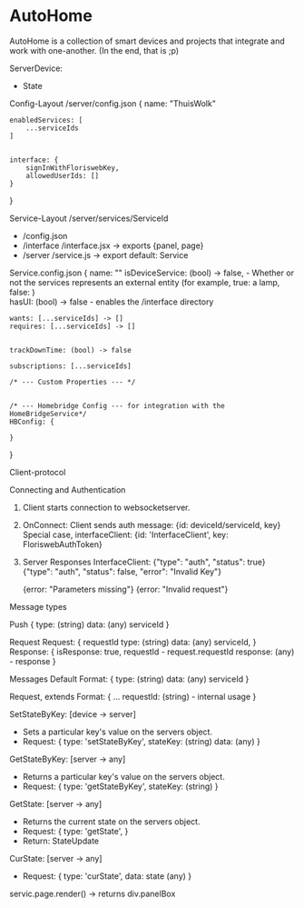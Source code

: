 # AutoHome

AutoHome is a collection of smart devices and projects that integrate and work with one-another. (In the end, that is ;p)






ServerDevice:
- State



<p3>Config-Layout</p3>
/server/config.json
{
	name: "ThuisWolk"

	enabledServices: [
		...serviceIds
	]


	interface: {
		signInWithFloriswebKey,
		allowedUserIds: []
	}
}




<p3>Service-Layout</p3>
/server/services/ServiceId
- /config.json
- /interface
	/interface.jsx -> exports {panel, page}
- /server
	/service.js -> export default: Service




<p2>Service.config.json</p2>
{
	name: ""
	isDeviceService: (bool) -> false, - Whether or not the services represents an external entity (for example, true: a lamp, false: )  
	hasUI: (bool) -> false - enables the /interface directory

	wants: [...serviceIds] -> []
	requires: [...serviceIds] -> []


	trackDownTime: (bool) -> false

	subscriptions: [...serviceIds]

	/* --- Custom Properties --- */


	/* --- Homebridge Config --- for integration with the HomeBridgeService*/ 
	HBConfig: { 

	}
}




















<p3>Client-protocol</p3>

<p2>Connecting and Authentication</p2>
1. Client starts connection to websocketserver.
2. OnConnect:
	Client sends auth message: 
		{id: deviceId/serviceId, key}
	Special case, interfaceClient: 
		{id: 'InterfaceClient', key: FloriswebAuthToken}
3. Server Responses
	InterfaceClient:
		{"type": "auth", "status": true}
		{"type": "auth", "status": false, "error": "Invalid Key"}


	{error: "Parameters missing"}
	{error: "Invalid request"}
















<p2>Message types</p2>

<p1>Push</p1>
{
	type: (string)
	data: (any)
	serviceId
}

<p1>Request</p1>
Request: {
	requestId
	type: (string)
	data: (any)
	serviceId,
}
Response: {
	isResponse: true,
	requestId - request.requestId
	response: (any) - response
}








<p2>Messages</p2>
Default Format:
{
	type: (string)
	data: (any)
	serviceId
}

Request, extends Format: {
	...
	requestId: (string) - internal usage
}







SetStateByKey: [device -> server]
- Sets a particular key's value on the servers object.
- Request: {
	type: 'setStateByKey',
	stateKey: (string)
	data: (any)
}

GetStateByKey: [server -> any]
- Returns a particular key's value on the servers object.
- Request: {
	type: 'getStateByKey',
	stateKey: (string)
}


GetState: [server -> any]
- Returns the current state on the servers object.
- Request: {
	type: 'getState',
}
- Return: StateUpdate



CurState: [server -> any]
- Request: {
	type: 'curState',
	data: state (any)
}














servic.page.render()
-> returns div.panelBox